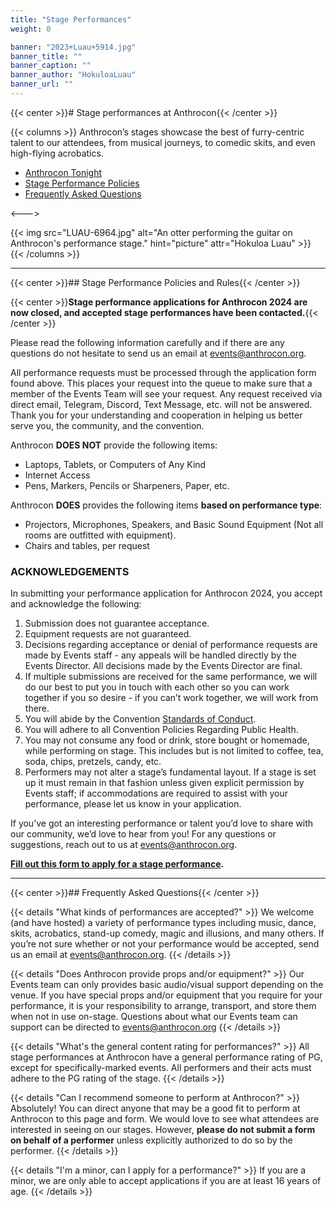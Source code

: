 ```yaml
---
title: "Stage Performances"
weight: 0

banner: "2023+Luau+5914.jpg"
banner_title: ""
banner_caption: ""
banner_author: "HokuloaLuau"
banner_url: ""
---
```


{{< center >}}# Stage performances at Anthrocon{{< /center >}}

{{< columns >}}
Anthrocon’s stages showcase the best of furry-centric talent to our attendees, from musical journeys, to comedic skits, and even high-flying acrobatics.

- [Anthrocon Tonight](#apply-to-perform-at-anthrocon-tonight)
- [Stage Performance Policies](#stage-performance-policies-and-rules)
- [Frequently Asked Questions](#frequently-asked-questions)

<--->

{{< img src="LUAU-6964.jpg" alt="An otter performing the guitar on Anthrocon's performance stage." hint="picture" attr="Hokuloa Luau" >}}
{{< /columns >}}

***

{{< center >}}## Stage Performance Policies and Rules{{< /center >}}

{{< center >}}**Stage performance applications for Anthrocon 2024 are now closed, and accepted stage performances have been contacted.**{{< /center >}}

Please read the following information carefully and if there are any questions do not hesitate to send us an email at [events@anthrocon.org](mailto:events@anthrocon.org).

All performance requests must be processed through the application form found above. This places your request into the queue to make sure that a member of the Events Team will see your request. Any request received via direct email, Telegram, Discord, Text Message, etc. will not be answered. Thank you for your understanding and cooperation in helping us better serve you, the community, and the convention.

Anthrocon **DOES NOT** provide the following items:

- Laptops, Tablets, or Computers of Any Kind
- Internet Access
- Pens, Markers, Pencils or Sharpeners, Paper, etc.

Anthrocon **DOES** provides the following items **based on performance type**:

- Projectors, Microphones, Speakers, and Basic Sound Equipment (Not all rooms are outfitted with equipment).
- Chairs and tables, per request

### ACKNOWLEDGEMENTS

In submitting your performance application for Anthrocon 2024, you accept and acknowledge the following:

1. Submission does not guarantee acceptance.
2. Equipment requests are not guaranteed.
3. Decisions regarding acceptance or denial of performance requests are made by Events staff - any appeals will be handled directly by the Events Director. All decisions made by the Events Director are final.
4. If multiple submissions are received for the same performance, we will do our best to put you in touch with each other so you can work together if you so desire - if you can’t work together, we will work from there.
5. You will abide by the Convention [Standards of Conduct](https://anthrocon.org/standards-of-conduct).
6. You will adhere to all Convention Policies Regarding Public Health.
7. You may not consume any food or drink, store bought or homemade, while performing on stage. This includes but is not limited to coffee, tea, soda, chips, pretzels, candy, etc.
8. Performers may not alter a stage’s fundamental layout. If a stage is set up it must remain in that fashion unless given explicit permission by Events staff; if accommodations are required to assist with your performance, please let us know in your application.

If you’ve got an interesting performance or talent you’d love to share with our community, we’d love to hear from you! For any questions or suggestions, reach out to us at [events@anthrocon.org](mailto:events@anthrocon.org).

**[Fill out this form to apply for a stage performance](https://forms.gle/XWTRRjaFvSE756tH7).**

***

{{< center >}}## Frequently Asked Questions{{< /center >}}

{{< details "What kinds of performances are accepted?" >}}
We welcome (and have hosted) a variety of performance types including music, dance, skits, acrobatics, stand-up comedy, magic and illusions, and many others. If you’re not sure whether or not your performance would be accepted, send us an email at [events@anthrocon.org](mailto:events@anthrocon.org).
{{< /details >}}

{{< details "Does Anthrocon provide props and/or equipment?" >}}
Our Events team can only provides basic audio/visual support depending on the venue. If you have special props and/or equipment that you require for your performance, it is your responsibility to arrange, transport, and store them when not in use on-stage. Questions about what our Events team can support can be directed to [events@anthrocon.org](mailto:events@anthrocon.org)
{{< /details >}}

{{< details "What's the general content rating for performances?" >}}
All stage performances at Anthrocon have a general performance rating of PG, except for specifically-marked events. All performers and their acts must adhere to the PG rating of the stage.
{{< /details >}}

{{< details "Can I recommend someone to perform at Anthrocon?" >}}
Absolutely! You can direct anyone that may be a good fit to perform at Anthrocon to this page and form. We would love to see what attendees are interested in seeing on our stages. However, **please do not submit a form on behalf of a performer** unless explicitly authorized to do so by the performer.
{{< /details >}}

{{< details "I'm a minor, can I apply for a performance?" >}}
If you are a minor, we are only able to accept applications if you are at least 16 years of age.
{{< /details >}}
